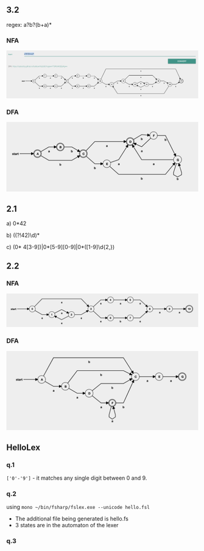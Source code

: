 ## 3.2

regex: a?b?(b+a)\*

### NFA

![Exercise3.2NFA.png](Exercise3.2NFA.png)

### DFA

![Exercise3.2DFA.png](Exercise3.2DFA.png)

## 2.1

a) 0\*42

b) ((?!42)\d)\*

c) (0* 4[3-9])|0*[5-9][0-9]|0\*([1-9]\d{2,})

## 2.2

### NFA

![Exercise2.2NFA.png](Exercise2.2NFA.png)

### DFA

![Exercise2.2DFA.png](Exercise2.2DFA.png)

## HelloLex

### q.1
```['0'-'9']``` - it matches any single digit between 0 and 9.

### q.2 
using ``` mono ~/bin/fsharp/fslex.exe --unicode hello.fsl ```
- The additional file being generated is hello.fs
- 3 states are in the automaton of the lexer

### q.3

